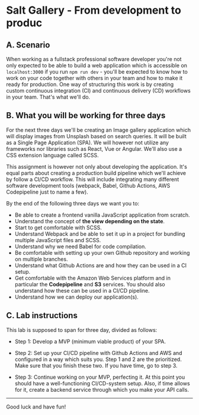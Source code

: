 # Salt Gallery - From development to produc

## A. Scenario

When working as a fullstack professional software developer you're not only expected to be able to build a web application which is accessible on `localhost:3000` if you run `npm run dev` - you'll be expected to know how to work on your code together with others in your team and how to make it ready for production. One way of structuring this work is by creating custom continuous integration (CI) and continuous delivery (CD) workflows in your team. That's what we'll do.

## B. What you will be working for three days

For the next three days we'll be creating an Image gallery application which will display images from Unsplash based on search queries. It will be built as a Single Page Application (SPA). We will however not utilize any frameworks nor libraries such as React, Vue or Angular. We'll also use a CSS extension language called SCSS.

This assignment is however not only about developing the application. It's equal parts about creating a production build pipeline which we'll achieve by follow a CI/CD workflow. This will include integrating many different software development tools (webpack, Babel, Github Actions, AWS Codepipeline just to name a few).

By the end of the following three days we want you to:

- Be able to create a frontend vanilla JavaScript application from scratch.
- Understand the concept of **the view depending on the state**.
- Start to get comfortable with SCSS.
- Understand Webpack and be able to set it up in a project for bundling multiple JavaScript files and SCSS.
- Understand why we need Babel for code compilation.
- Be comfortable with setting up your own Github repository and working on multiple branches.
- Understand what Github Actions are and how they can be used in a CI setup.
- Get comfortable with the Amazon Web Services platform and in particular the **Codepipeline** and **S3** services. You should also understand how these can be used in a CI/CD pipeline.
- Understand how we can deploy our application(s).

## C. Lab instructions

This lab is supposed to span for three day, divided as follows:

- Step 1: Develop a MVP (minimum viable product) of your SPA. 
- Step 2: Set up your CI/CD pipeline with Github Actions and AWS and configured in a way which suits you.
Step 1 and 2 are the prioritized. Make sure that you finish these two. If you have time, go to step 3.

- Step 3: Continue working on your MVP, perfecting it. At this point you should have a well-functioning CI/CD-system setup. Also, if time allows for it, create a backend service through which you make your API calls.

---

Good luck and have fun!
